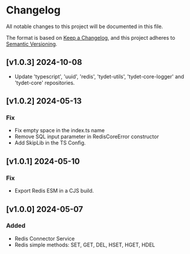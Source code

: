 # Changelog
All notable changes to this project will be documented in this file.

The format is based on [Keep a Changelog](https://keepachangelog.com/en/1.0.0/),
and this project adheres to [Semantic Versioning](https://semver.org/spec/v2.0.0.html).

## [v1.0.3] 2024-10-08
* Update 'typescript', 'uuid', 'redis', 'tydet-utils', 'tydet-core-logger' and 'tydet-core' repositories.

## [v1.0.2] 2024-05-13
### Fix
* Fix empty space in the index.ts name
* Remove SQL input parameter in RedisCoreError constructor
* Add SkipLib in the TS Config.

## [v1.0.1] 2024-05-10
### Fix
* Export Redis ESM in a CJS build.

## [v1.0.0] 2024-05-07
### Added
* Redis Connector Service
* Redis simple methods: SET, GET, DEL, HSET, HGET, HDEL


